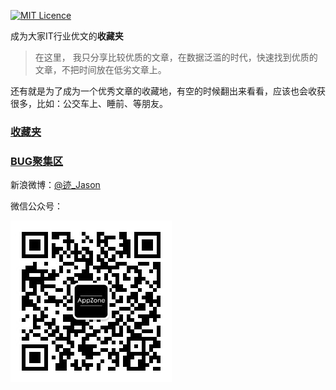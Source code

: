 [![MIT Licence](https://camo.githubusercontent.com/1e5d6c593654e3673fe4323032b7af9656157b1e/68747470733a2f2f6261646765732e66726170736f66742e636f6d2f6f732f6d69742f6d69742e7376673f763d313033)](https://github.com/zoeminghong/Coders-Dream-Works)

成为大家IT行业优文的**收藏夹**

> 在这里， 我只分享比较优质的文章，在数据泛滥的时代，快速找到优质的文章，不把时间放在低劣文章上。

还有就是为了成为一个优秀文章的收藏地，有空的时候翻出来看看，应该也会收获很多，比如：公交车上、睡前、等朋友。

### [收藏夹](https://github.com/zoeminghong/Coders-Dream-Works/blob/master/bookmark.md)

### [BUG聚集区](https://github.com/zoeminghong/Coders-Dream-Works/issues)


新浪微博：[@迹_Jason](http://weibo.com/jasongoo123)

微信公众号：

![](./appzone.jpeg)

